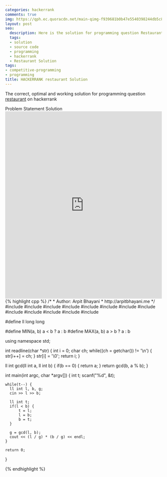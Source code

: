 ```yaml
---
categories: hackerrank
comments: true
img: https://qph.ec.quoracdn.net/main-qimg-f939681b0b47e5540398244db5c8966f?convert_to_webp=true
layout: post
seo:
  description: Here is the solution for programming question Restaurant on hackerrank
  tags:
  - solution
  - source code
  - programming
  - hackerrank
  - Restaurant Solution
tags:
- competitive-programming
- programming
title: HACKERRANK restaurant Solution
---
```

The correct, optimal and working solution for programming question [restaurant](https://www.hackerrank.com/challenges/restaurant) on hackerrank

<div class="ui secondary pointing large menu">
  <a class="grey item" data-tab="problem-statement">
    Problem Statement
  </a>
  <a class="active item grey" data-tab="solution">
    Solution
  </a>
</div>
<div class="ui bottom attached tab" data-tab="problem-statement">
    <iframe src="https://www.hackerrank.com/challenges/restaurant" width="100%" height="600px" style="overflow: scroll; border: none;"></iframe>
</div>
<div class="ui bottom attached active tab" data-tab="solution">
{% highlight cpp %}
/*
 *  Author: Arpit Bhayani
 *  http://arpitbhayani.me
 */
#include <cmath>
#include <cstdio>
#include <cstdlib>
#include <climits>
#include <deque>
#include <iostream>
#include <list>
#include <limits>
#include <map>
#include <queue>
#include <set>
#include <stack>
#include <vector>

#define ll long long

#define MIN(a, b) a < b ? a : b
#define MAX(a, b) a > b ? a : b

using namespace std;

int readline(char *str) {
    int i = 0;
    char ch;
    while((ch = getchar()) != '\n') {
        str[i++] = ch;
    }
    str[i] = '\0';
    return i;
}

ll int gcd(ll int a, ll int b) {
  if(b == 0) {
    return a;
  }
  return gcd(b, a % b);
}

int main(int argc, char *argv[]) {
    int t;
    scanf("%d", &t);

    while(t--) {
      ll int l, b, g;
      cin >> l >> b;

      ll int t;
      if(l < b) {
          t = l;
          l = b;
          b = t;
      }

      g = gcd(l, b);
      cout << (l / g) * (b / g) << endl;
    }

    return 0;
}

{% endhighlight %}
</div>
